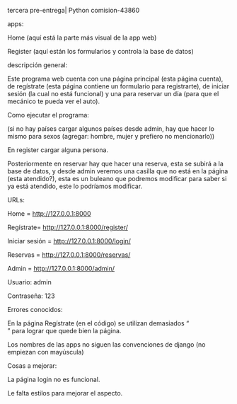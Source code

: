 tercera pre-entrega| Python comision-43860 

  

apps: 

Home (aquí está la parte más visual de la app web) 

Register (aquí están los formularios y controla la base de datos) 

  

descripción general: 

Este programa web cuenta con una página principal (esta página cuenta), de regístrate (esta página contiene un formulario para registrarte), de iniciar sesión (la cual no está funcional) y una para reservar un día (para que el mecánico te pueda ver el auto). 

Como ejecutar el programa: 

(si no hay países cargar algunos países desde admin, hay que hacer lo mismo para sexos (agregar: hombre, mujer y prefiero no mencionarlo)) 

En register cargar alguna persona. 

Posteriormente en reservar hay que hacer una reserva, esta se subirá a la base de datos, y desde admin veremos una casilla que no está en la página (esta atendido?), esta es un buleano que podremos modificar para saber si ya está atendido, este lo podríamos modificar. 

 

URLs: 

Home = http://127.0.0.1:8000 

Regístrate= http://127.0.0.1:8000/register/ 

Iniciar sesión = http://127.0.0.1:8000/login/ 

Reservas = http://127.0.0.1:8000/reservas/ 

Admin = http://127.0.0.1:8000/admin/ 

Usuario: admin 

Contraseña: 123 

 

Errores conocidos: 

En la página Regístrate (en el código) se utilizan demasiados “<br>” para lograr que quede bien la página. 

Los nombres de las apps no siguen las convenciones de django (no empiezan con mayúscula) 

 

Cosas a mejorar: 

La página login no es funcional. 

Le falta estilos para mejorar el aspecto. 
